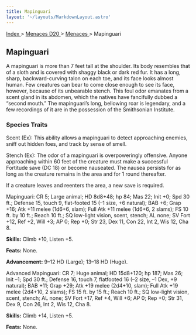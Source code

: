 ```yaml
---
title: Mapinguari
layout: '~/layouts/MarkdownLayout.astro'
---
```


[ Index ](/) > [ Menaces D20 ](/menaces.d20) > [ Menaces ](/menaces.d20/menaces) > Mapinguari

##  Mapinguari

A mapinguari is more than 7 feet tall at the shoulder. Its body resembles that
of a sloth and is covered with shaggy black or dark red fur. It has a long,
sharp, backward-curving talon on each toe, and its face looks almost human.
Few creatures can bear to come close enough to see its face, however, because
of its unbearable stench. This foul odor emanates from a scent gland in its
abdomen, which the natives have fancifully dubbed a “second mouth.” The
mapinguari’s long, bellowing roar is legendary, and a few recordings of it are
in the possession of the Smithsonian Institute.

###  Species Traits

Scent (Ex): This ability allows a mapinguari to detect approaching enemies,
sniff out hidden foes, and track by sense of smell.

Stench (Ex): The odor of a mapinguari is overpoweringly offensive. Anyone
approaching within 60 feet of the creature must make a successful Fortitude
save (DC 18) or become nauseated. The nausea persists for as long as the
creature remains in the area and for 1 round thereafter.

If a creature leaves and reenters the area, a new save is required.

Mapinguari: CR 5; Large animal; HD 8d8+48; hp 84; Mas 22; Init +0; Spd 30 ft.;
Defense 15, touch 9, flat-footed 15 (–1 size, +6 natural); BAB +6; Grap +16;
Atk +11 melee (1d6+6, slam); Full Atk +11 melee (1d6+6, 2 slams); FS 10 ft. by
10 ft.; Reach 10 ft.; SQ low-light vision, scent, stench; AL none; SV Fort
+12, Ref +2, Will +3; AP 0; Rep +0; Str 23, Dex 11, Con 22, Int 2, Wis 12, Cha
8.

**Skills:** Climb +10, Listen +5.

**Feats:** None.

**Advancement:** 9–12 HD (Large); 13–18 HD (Huge).

Advanced Mapinguari: CR 7; Huge animal; HD 15d8+120; hp 187; Mas 26; Init –1;
Spd 30 ft.; Defense 16, touch 7, flatfooted 16 (–2 size, –1 Dex, +9 natural);
BAB +11; Grap +29; Atk +19 melee (2d4+10, slam); Full Atk +19 melee (2d4+10, 2
slams); FS 15 ft. by 15 ft.; Reach 10 ft.; SQ low-light vision, scent, stench;
AL none; SV Fort +17, Ref +4, Will +6; AP 0; Rep +0; Str 31, Dex 9, Con 26,
Int 2, Wis 12, Cha 8.

**Skills:** Climb +14, Listen +5.

**Feats:** None.

